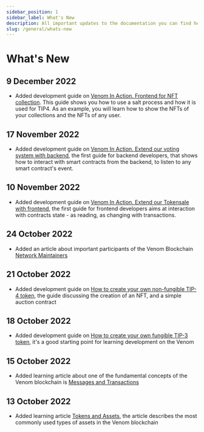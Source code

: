 ```yaml
---
sidebar_position: 1
sidebar_label: What's New
description: All important updates to the documentation you can find here
slug: /general/whats-new
---
```


# What's New

## 9 December 2022

* Added development guide on [Venom In Action. Frontend for NFT collection](../../build/development-guides/how-to-create-your-own-non-fungible-tip-4-token/venom-in-action/frontend-for-nft-collection.md). This guide shows you how to use a salt process and how it is used for TIP4. As an example, you will learn how to show the NFTs of your collections and the NFTs of any user.

## 17 November 2022

* Added development guide on [Venom In Action. Extend our voting system with backend](../../build/development-guides/developing-of-simple-voting-system/venom-in-action/extend-our-voting-system-with-backend.md), the first guide for backend developers, that shows how to interact with smart contracts from the backend, to listen to any smart contract's event.

## 10 November 2022

* Added development guide on [Venom In Action. Extend our Tokensale with frontend](../../build/development-guides/how-to-create-your-own-fungible-tip-3-token/venom-in-action/extend-our-tokensale-with-frontend.md), the first guide for frontend developers aims at interaction with contracts state - as reading, as changing with transactions.

## 24 October 2022

* Added an article about important participants of the Venom Blockchain [Network Maintainers](../maintain/00-network-maintainers.md)

## 21 October 2022

* Added development guide on [How to create your own non-fungible TIP-4 token](../../build/development-guides/how-to-create-your-own-non-fungible-tip-4-token/non-fungible-tokens-in-venom-network.md), the guide discussing the creation of an NFT, and a simple auction contract

## 18 October 2022

* Added development guide on [How to create your own fungible TIP-3 token](../../build/development-guides/how-to-create-your-own-fungible-tip-3-token/fungible-tokens-in-venom-network.md), it's a good starting point for learning development on the Venom

## 15 October 2022

* Added learning article about one of the fundamental concepts of the Venom blockchain is [Messages and Transactions](../learn/03-messages-and-transactions.md)

## 13 October 2022

* Added learning article [Tokens and Assets](../learn/02-tokens-and-assets.md), the article describes the most commonly used types of assets in the Venom blockchain
